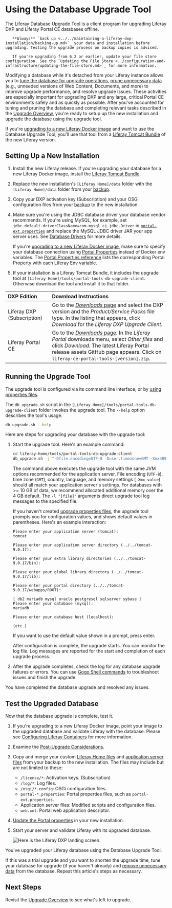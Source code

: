 # Using the Database Upgrade Tool

The Liferay Database Upgrade Tool is a client program for upgrading Liferay DXP and Liferay Portal CE databases offline.

```important::
   **Always** `back up <../../maintaining-a-liferay-dxp-installation/backing-up.md>`_ your data and installation before upgrading. Testing the upgrade process on backup copies is advised.
```

```important::
   If you're upgrading from 6.2 or earlier, update your file store configuration. See the `Updating the File Store <../configuration-and-infrastructure/updating-the-file-store.md>`_ for more information.
```

Modifying a database while it's detached from your Liferay instance allows you to [tune the database for upgrade operations](../upgrade-stability-and-performance/database-tuning-for-upgrades.md), [prune unnecessary data](../upgrade-stability-and-performance/database-tuning-for-upgrades.md) (e.g., unneeded versions of Web Content, Documents, and more) to improve upgrade performance, and resolve upgrade issues. These activities are especially important for upgrading DXP and any large, critical Portal CE environments safely and as quickly as possible. After you've accounted for tuning and pruning the database and completing relevant tasks described in the [Upgrade Overview](./upgrade-overview.md), you're ready to setup up the new installation and upgrade the database using the upgrade tool.

If you're [upgrading to a new Liferay Docker image](../../installing-liferay/using-liferay-dxp-docker-images/upgrading-to-a-new-docker-image.md) and want to use the Database Upgrade Tool, you'll use that tool from a [Liferay Tomcat Bundle](../../installation-and-upgrades/installing-liferay/installing-a-liferay-tomcat-bundle.md) of the new Liferay version.

## Setting Up a New Installation

1. Install the new Liferay release. If you're upgrading your database for a new Liferay Docker image, install the [Liferay Tomcat Bundle](../../installation-and-upgrades/installing-liferay/installing-a-liferay-tomcat-bundle.md).

1. Replace the new installation's `[Liferay Home]/data` folder with the `[Liferay Home]/data` folder from your [backup](../../maintaining-a-liferay-dxp-installation/backing-up.md).

1. Copy your DXP activation key (Subscription) and your OSGi configuration files from your [backup](../../maintaining-a-liferay-dxp-installation/backing-up.md#liferay-home) to the new installation.

1. Make sure you're using the JDBC database driver your database vendor recommends. If you're using MySQL, for example, set `jdbc.default.driverClassName=com.mysql.cj.jdbc.Driver` in [`portal-ext.properties`](../../reference/portal-properties.md) and replace the MySQL JDBC driver JAR your app server uses. See [Database Drivers](../configuration-and-infrastructure/migrating-configurations-and-properties.md#database-drivers) for more details.

    If you're [upgrading to a new Liferay Docker image](../../installing-liferay/using-liferay-dxp-docker-images/upgrading-to-a-new-docker-image.md), make sure to specify your database connection using [Portal Properties](../../reference/portal-properties.md) instead of Docker env variables. The [Portal Properties reference](https://docs.liferay.com/dxp/portal/7.2-latest/propertiesdoc/portal.properties.html) lists the corresponding Portal Property with each Liferay Env variable.

1. If your installation is a Liferay Tomcat Bundle, it includes the upgrade tool at `[Liferay Home]/tools/portal-tools-db-upgrade-client`. Otherwise download the tool and install it to that folder.

| DXP Edition | Download Instructions |
| :---------- | :-------------------- |
| Liferay DXP (Subscription) | Go to the [*Downloads* page](https://customer.liferay.com/group/customer/downloads) and select the DXP version and the _Product/Service Packs_ file type. In the listing that appears, click _Download_ for the _Liferay DXP Upgrade Client_. |
| Liferay Portal CE | Go to the [_Downloads_ page](https://www.liferay.com/downloads-community). In the _Liferay Portal_ downloads menu, select _Other files_ and click _Download_. The latest Liferay Portal release assets GitHub page appears. Click on `liferay-ce-portal-tools-[version].zip`. |

## Running the Upgrade Tool

The upgrade tool is configured via its command line interface, or by [using properties files](../reference/database-upgrade-tool-reference.md#manual-configuration).

The `db_upgrade.sh` script in the `[Liferay Home]/tools/portal-tools-db-upgrade-client` folder invokes the upgrade tool. The `--help` option describes the tool's usage.

```bash
db_upgrade.sh --help
```

Here are steps for upgrading your database with the upgrade tool:

1. Start the upgrade tool. Here's an example command:

    ```bash
    cd liferay-home/tools/portal-tools-db-upgrade-client
    db_upgrade.sh -j "-Dfile.encoding=UTF-8 -Duser.timezone=GMT -Xmx4096m" -l "output.log"
    ```

    The command above executes the upgrade tool with the same JVM options recommended for the application server. File encoding (`UTF-8`), time zone (`GMT`), country, language, and memory settings (`-Xmx value`) should all match your application server's settings. For databases with >= 10 GB of data, we recommend allocated additional memory over the 4 GB default. The `-l "[file]"` arguments direct upgrade tool log messages to the specified file.

   If you haven't created [upgrade properties files](../reference/database-upgrade-tool-reference.md#manual-configuration), the upgrade tool prompts you for configuration values, and shows default values in parentheses. Here's an example interaction:

    ```
    Please enter your application server (tomcat):
    tomcat

    Please enter your application server directory (../../tomcat-9.0.17):

    Please enter your extra library directories (../../tomcat-9.0.17/bin):

    Please enter your global library directory (../../tomcat-9.0.17/lib):

    Please enter your portal directory (../../tomcat-9.0.17/webapps/ROOT):

    [ db2 mariadb mysql oracle postgresql sqlserver sybase ]
    Please enter your database (mysql):
    mariadb

    Please enter your database host (localhost):

    (etc.)
    ```

    If you want to use the default value shown in a prompt, press enter.

    After configuration is complete, the upgrade starts. You can monitor the log file. Log messages are reported for the start and completion of each upgrade process.

1. After the upgrade completes, check the log for any database upgrade failures or errors. You can use [Gogo Shell commands](../upgrade-stability-and-performance/upgrading-modules-using-gogo-shell.md) to troubleshoot issues and finish the upgrade.

You have completed the database upgrade and resolved any issues.

## Test the Upgraded Database

Now that the database upgrade is complete, test it.

1. If you're upgrading to a new Liferay Docker image, point your image to the upgraded database and validate Liferay with the database. Please see [Configuring Liferay Containers](../../installing-liferay/using-liferay-dxp-docker-images/configuring-dxp-containers.md) for more information.

1. Examine the [Post-Upgrade Considerations](./post-upgrade-considerations.md).

1. Copy and merge your custom [Liferay Home files](../../maintaining-a-liferay-dxp-installation/backing-up.md#liferay-home) and [application server files](../../maintaining-a-liferay-dxp-installation/backing-up.md#application-server) from your backup to the new installation. The files may include but are not limited to these:

    * `/license/*`: Activation keys. (Subscription)
    * `/log/*`: Log files.
    * `/osgi/*.config`: OSGi configuration files.
    * `portal-*.properties`: Portal properties files, such as `portal-ext.properties`.
    * Application server files: Modified scripts and configuration files.
    * `web.xml`: Portal web application descriptor.

1. [Update the Portal properties](../configuration-and-infrastructure/migrating-configurations-and-properties.md#migrating-portal-properties) in your new installation.

1. Start your server and validate Liferay with its upgraded database.

    ![Here is the Liferay DXP landing screen.](./using-the-database-upgrade-tool/images/01.png)

You've upgraded your Liferay database using the Database Upgrade Tool.

If this was a trial upgrade and you want to shorten the upgrade time, tune your database for upgrade (if you haven't already) and [remove unnecessary data](../upgrade-stability-and-performance/database-pruning-for-faster-upgrades.md) from the database. Repeat this article's steps as necessary.

## Next Steps

Revisit the [Upgrade Overview](./upgrade-overview.md) to see what's left to upgrade.